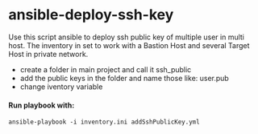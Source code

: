 # ansible-deploy-ssh-key
Use this script ansible to deploy ssh public key of multiple user in multi host. The inventory in set to work with a Bastion Host and several Target Host in private network.


- create a folder in main project and call it ssh_public
- add the public keys in the folder and name those like: user.pub
- change iventory variable

#### Run playbook with:
`ansible-playbook -i inventory.ini addSshPublicKey.yml`
